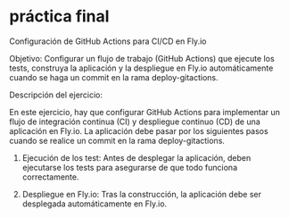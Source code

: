 # práctica final
Configuración de GitHub Actions para CI/CD en Fly.io

Objetivo: Configurar un flujo de trabajo (GitHub Actions) que ejecute los tests, construya la aplicación y la despliegue en Fly.io automáticamente cuando se haga un commit en la rama deploy-gitactions.

Descripción del ejercicio:

En este ejercicio, hay que configurar GitHub Actions para implementar un flujo de integración continua (CI) y despliegue continuo (CD) de una aplicación en Fly.io. La aplicación debe pasar por los siguientes pasos cuando se realice un commit en la rama deploy-gitactions.

1. Ejecución de los test: Antes de desplegar la aplicación, deben ejecutarse los tests para asegurarse de que todo funciona correctamente.

2. Despliegue en Fly.io: Tras la construcción, la aplicación debe ser desplegada automáticamente en Fly.io.
